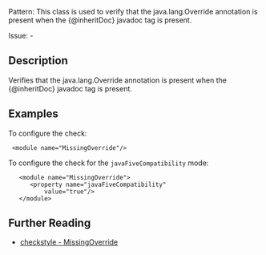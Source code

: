 Pattern: This class is used to verify that the java.lang.Override annotation is present when the {@inheritDoc} javadoc tag is present.

Issue: -

## Description

Verifies that the java.lang.Override annotation is present when the {@inheritDoc} javadoc tag is present.

## Examples

To configure the check:
    
    
     <module name="MissingOverride"/>
            

To configure the check for the `javaFiveCompatibility` mode: 
    
    
       <module name="MissingOverride">
          <property name="javaFiveCompatibility"
              value="true"/>
       </module>

## Further Reading

* [checkstyle - MissingOverride](http://checkstyle.sourceforge.net/config_annotation.html#MissingOverride)